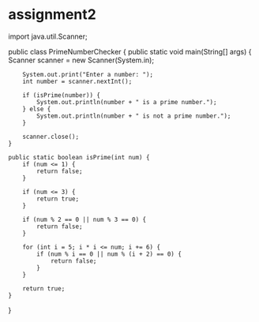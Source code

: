 # assignment2
import java.util.Scanner;

public class PrimeNumberChecker {
    public static void main(String[] args) {
        Scanner scanner = new Scanner(System.in);
        
        System.out.print("Enter a number: ");
        int number = scanner.nextInt();
        
        if (isPrime(number)) {
            System.out.println(number + " is a prime number.");
        } else {
            System.out.println(number + " is not a prime number.");
        }
        
        scanner.close();
    }
    
    public static boolean isPrime(int num) {
        if (num <= 1) {
            return false;
        }
        
        if (num <= 3) {
            return true;
        }
        
        if (num % 2 == 0 || num % 3 == 0) {
            return false;
        }
        
        for (int i = 5; i * i <= num; i += 6) {
            if (num % i == 0 || num % (i + 2) == 0) {
                return false;
            }
        }
        
        return true;
    }
}
